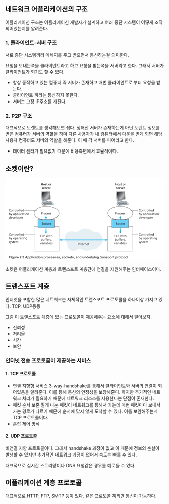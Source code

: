 ## 네트워크 어플리케이션의 구조

어플리케이션 구조는 어플리케이션 개발자가 설계하고 여러 종단 시스템이 어떻게 조직 되어있는지를 알려준다. 

### 1. 클라이언트-서버 구조

서로 종단 시스템끼리 메세지를 주고 받으면서 통신하는걸 의미한다. 

요청을 보내는쪽을 클라이언트라고 하고 요청을 받는쪽을 서버라고 한다. 그래서 서버가 클라이언트가 되기도 할 수 있다. 

- 항상 동작하고 있는 컴퓨터 즉 서버가 존재하고 매번 클라이언트로 부터 요청을 받는다. 
- 클라이언트 끼리는 통신하지 못한다. 
- 서버는 고정 IP주소를 가진다. 

### 2. P2P 구조

대표적으로 토렌트를 생각해보면 쉽다. 
정해진 서버가 존재하는게 아닌 토렌트 정보를 받은 컴퓨터가 서버의 역할을 하며 다른 사용자가 내 컴퓨터에서 다운을 받게 되면 해당 사용자 컴퓨터도 서버의 역할을 해준다. 이 때 각 서버를 피어라고 한다. 

- 데이터 센터가 필요없기 때문에 비용측면에서 효율적이다. 

## 소켓이란?

![Alt text](image-1.png)

소켓은 어플리케이션 계층과 트렌스포트 계층간에 연결을 지원해주는 인터페이스이다. 

## 트랜스포트 계층

인터넷을 포함한 많은 네트워크는 자체적인 트랜스포트 프로토콜을 하나이상 가지고 있다. 
TCP, UDP등등 

그럼 이 트랜스포트 계층에 있는 프로토콜이 제공해주는 요소에 대해서 알아보자.

- 신뢰성
- 처리율
- 시간
- 보안

### 인터넷 전송 프로토콜이 제공하는 서비스

#### 1. TCP 프로토콜

- 연결 지향형 서비스
  3-way-handshake를 통해서 클라이언트와 서버의 연결이 되어있음을 알려준다. 
  이를 통해 통신의 안정성을 보장해준다. 하지만 추가적인 네트워크 처리가 필요하기 때문에 네트워크 리소스를 사용한다는 단점이 존재한다. 
- 패킷 순서 보존
  잘게 나눈 패킷이 네트워크를 통해서 가는데 매번 패킷마다 보내서 가는 경로가 다르기 때문에 순서에 맞지 않게 도착할 수 있다. 이를 보완해주는게 TCP 프로토콜이다.
- 혼잡 제어 방식

#### 2. UDP 프로토콜

비연결 지향 프로토콜이다. 
그래서 handshake 과정이 없고 이 때문에 정보의 손실이 발생할 수 있지만 추가적인 네트워크 과정이 없어서 속도는 빠를 수 있다.

대표적으로 실시간 스트리밍이나 DNS 요청같은 경우를 예로들 수 있다.

## 어플리케이션 계층 프로토콜

대표적으로 HTTP, FTP, SMTP 등이 있다.
같은 프로토콜 끼리만 통신이 가능하다. 




